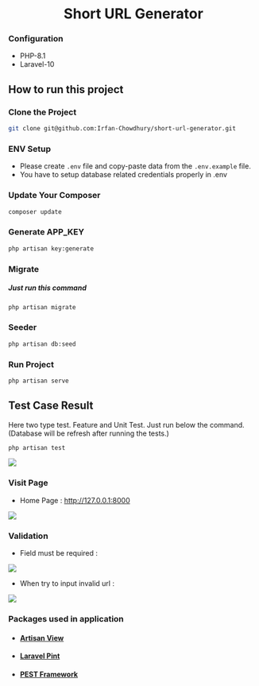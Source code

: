 <div align='center'>

# Short URL Generator

</div>


### Configuration
- PHP-8.1
- Laravel-10

## How to run this project

### Clone the Project
```bash
git clone git@github.com:Irfan-Chowdhury/short-url-generator.git
``` 

### ENV Setup 
- Please create `.env` file and copy-paste data from the `.env.example` file.
- You have to setup database related credentials properly in .env


### Update Your Composer 
```bash
composer update
```

### Generate APP_KEY
```bash
php artisan key:generate
```

### Migrate 
<h5>Just run this command</h5>

```bash
php artisan migrate
```

### Seeder
```bash
php artisan db:seed
```

### Run Project 
```bash
php artisan serve
```


## Test Case Result 
Here two type test. Feature and Unit Test. Just run below the command.
<br>
(Database will be refresh after running the tests.)

```bash
php artisan test
```

<img src="https://snipboard.io/LVf9yI.jpg">


### Visit Page

- Home Page : http://127.0.0.1:8000

<img src="https://snipboard.io/xRhpXc.jpg">


### Validation

- Field must be required : 

<img src="https://snipboard.io/NELT02.jpg">

<br>

- When try to input invalid url : 

<img src="https://snipboard.io/U4enZR.jpg">

<br>


### Packages used in application
- #### [Artisan View](https://github.com/svenluijten/artisan-view)
- #### [Laravel Pint](https://github.com/laravel/pint)
- #### [PEST Framework](https://pestphp.com)

